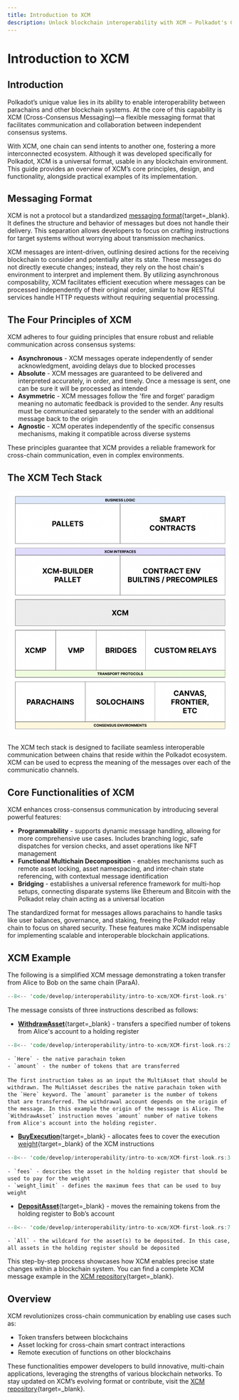 ```yaml
---
title: Introduction to XCM
description: Unlock blockchain interoperability with XCM — Polkadot's Cross-Consensus Messaging format for cross-chain interactions.
---
```


# Introduction to XCM

## Introduction

Polkadot’s unique value lies in its ability to enable interoperability between parachains and other blockchain systems. At the core of this capability is XCM (Cross-Consensus Messaging)—a flexible messaging format that facilitates communication and collaboration between independent consensus systems.

With XCM, one chain can send intents to another one, fostering a more interconnected ecosystem. Although it was developed specifically for Polkadot, XCM is a universal format, usable in any blockchain environment. This guide provides an overview of XCM’s core principles, design, and functionality, alongside practical examples of its implementation.

## Messaging Format

XCM is not a protocol but a standardized [messaging format](https://github.com/polkadot-fellows/xcm-format){target=\_blank}. It defines the structure and behavior of messages but does not handle their delivery. This separation allows developers to focus on crafting instructions for target systems without worrying about transmission mechanics.

XCM messages are intent-driven, outlining desired actions for the receiving blockchain to consider and potentially alter its state. These messages do not directly execute changes; instead, they rely on the host chain's environment to interpret and implement them. By utilizing asynchronous composability, XCM facilitates efficient execution where messages can be processed independently of their original order, similar to how RESTful services handle HTTP requests without requiring sequential processing.

## The Four Principles of XCM

XCM adheres to four guiding principles that ensure robust and reliable communication across consensus systems:

- **Asynchronous** - XCM messages operate independently of sender acknowledgment, avoiding delays due to blocked processes
- **Absolute** - XCM messages are guaranteed to be delivered and interpreted accurately, in order, and timely. Once a message is sent, one can be sure it will be processed as intended
- **Asymmetric** - XCM messages follow the 'fire and forget' paradigm meaning no automatic feedback is provided to the sender. Any results must be communicated separately to the sender with an additional message back to the origin
- **Agnostic** - XCM operates independently of the specific consensus mechanisms, making it compatible across diverse systems

These principles guarantee that XCM provides a reliable framework for cross-chain communication, even in complex environments.

## The XCM Tech Stack

![Diagram of the XCM tech stack](/images/develop/interoperability/intro-to-xcm/intro-to-xcm-01.webp)

The XCM tech stack is designed to faciliate seamless interoperable communication between chains that reside within the Polkadot ecosystem. XCM can be used to ecpress the meaning of the messages over each of the communicatio channels.

## Core Functionalities of XCM

XCM enhances cross-consensus communication by introducing several powerful features:

- **Programmability** - supports dynamic message handling, allowing for more comprehensive use cases. Includes branching logic, safe dispatches for version checks, and asset operations like NFT management
- **Functional Multichain Decomposition** - enables mechanisms such as remote asset locking, asset namespacing, and inter-chain state referencing, with contextual message identification 
- **Bridging** - establishes a universal reference framework for multi-hop setups, connecting disparate systems like Ethereum and Bitcoin with the Polkadot relay chain acting as a universal location

The standardized format for messages allows parachains to handle tasks like user balances, governance, and staking, freeing the Polkadot relay chain to focus on shared security. These features make XCM indispensable for implementing scalable and interoperable blockchain applications. 

## XCM Example

The following is a simplified XCM message demonstrating a token transfer from Alice to Bob on the same chain (ParaA).

```rust
--8<-- 'code/develop/interoperability/intro-to-xcm/XCM-first-look.rs'
```

The message consists of three instructions described as follows:

- [**WithdrawAsset**](https://github.com/polkadot-fellows/xcm-format?tab=readme-ov-file#withdrawasset){target=\_blank} - transfers a specified number of tokens from Alice's account to a holding register
```rust
--8<-- 'code/develop/interoperability/intro-to-xcm/XCM-first-look.rs:2:2'
```
    - `Here` - the native parachain token
    - `amount` - the number of tokens that are transferred

    The first instruction takes as an input the MultiAsset that should be withdrawn. The MultiAsset describes the native parachain token with the `Here` keyword. The `amount` parameter is the number of tokens that are transferred. The withdrawal account depends on the origin of the message. In this example the origin of the message is Alice. The `WithdrawAsset` instruction moves `amount` number of native tokens from Alice's account into the holding register.

- [**BuyExecution**](https://github.com/polkadot-fellows/xcm-format?tab=readme-ov-file#buyexecution){target=\_blank} - allocates fees to cover the execution [weight](/polkadot-protocol/glossary/#weight){target=\_blank} of the XCM instructions
```rust
--8<-- 'code/develop/interoperability/intro-to-xcm/XCM-first-look.rs:3:6'
```

    - `fees` - describes the asset in the holding register that should be used to pay for the weight 
    - `weight_limit` - defines the maximum fees that can be used to buy weight

- [**DepositAsset**](https://github.com/polkadot-fellows/xcm-format?tab=readme-ov-file#depositasset){target=\_blank} - moves the remaining tokens from the holding register to Bob’s account
```rust
--8<-- 'code/develop/interoperability/intro-to-xcm/XCM-first-look.rs:7:16'
```

    - `All` - the wildcard for the asset(s) to be deposited. In this case, all assets in the holding register should be deposited
    
This step-by-step process showcases how XCM enables precise state changes within a blockchain system. You can find a complete XCM message example in the [XCM repository](https://github.com/paritytech/xcm-docs/blob/main/examples/src/0_first_look/mod.rs){target=\_blank}.

## Overview

XCM revolutionizes cross-chain communication by enabling use cases such as:

- Token transfers between blockchains
- Asset locking for cross-chain smart contract interactions
- Remote execution of functions on other blockchains

These functionalities empower developers to build innovative, multi-chain applications, leveraging the strengths of various blockchain networks. To stay updated on XCM’s evolving format or contribute, visit the [XCM repository](https://github.com/paritytech/xcm-docs/blob/main/examples/src/0_first_look/mod.rs){target=\_blank}.
